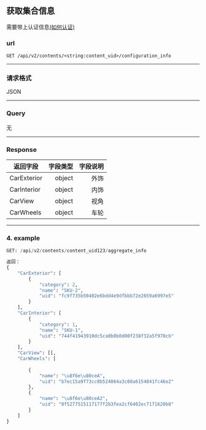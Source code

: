 ## 获取集合信息
需要带上认证信息[(如何认证)](https://gitlab.com/gizmotech/Doc/wikis/signature)

### url
`GET /api/v2/contents/<string:content_uid>/configuration_info`

----

### 请求格式
JSON

----

### Query
无

----

### Response
返回字段        | 字段类型 |字段说明 | 
--------------|-----:| ----:|
CarExterior   | object |外饰 |
CarInterior   | object |内饰 |
CarView   | object |视角 |
CarWheels   | object |车轮 |

-----

### 4. example
```python
GET: /api/v2/contents/content_uid123/aggregate_info

返回：
{
    "CarExterior": [
        {
            "category": 2, 
            "name": "SKU-2", 
            "uid": "fc9f735b50402e6bdd4e9dfbbb72e2659a6997e5"
        }
    ], 
    "CarInterior": [
        {
            "category": 1, 
            "name": "SKU-1", 
            "uid": "744f41943910dc5ca0b0b0d00f238f32a5f970cb"
        }
    ], 
    "CarView": [], 
    "CarWheels": [
        
        {
            "name": "\u8f6e\u80ceA", 
            "uid": "b7ec15a9f73cc0b524064a3c08a6154841fc46e2"
        }, 
        {
            "name": "\u8f6e\u80ceA2", 
            "uid": "0f5277515117177f2b3fea2cf6402ec7171620b8"
        }
    ]
}

```
